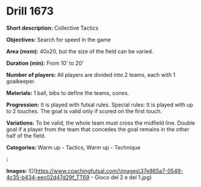 # Drill 1673

**Short description:**
Collective Tactics

**Objectives:**
Search for speed in the game

**Area (mxm):**
40x20, but the size of the field can be varied.

**Duration (min):**
From 10’ to 20’

**Number of players:**
All players are divided into 2 teams, each with 1 goalkeeper.

**Materials:**
1 ball, bibs to define the teams, cones.

**Progression:**
It is played with futsal rules. Special rules: It is played with up to 2 touches. The goal is valid only if scored on the first touch.

**Variations:**
To be valid, the whole team must cross the midfield line. Double goal if a player from the team that concedes the goal remains in the other half of the field.

**Categories:**
Warm up - Tactics, Warm up - Technique

**:**


**Images:**
![](https://www.coachingfutsal.com/\images\37e865a7-0549-4c35-b434-eec02d47d29f_TT69 - Gioco del 2 e del 1.jpg)

